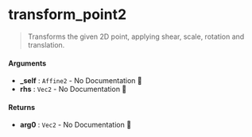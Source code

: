 # transform\_point2

>  Transforms the given 2D point, applying shear, scale, rotation and translation.

#### Arguments

- **\_self** : `Affine2` \- No Documentation 🚧
- **rhs** : `Vec2` \- No Documentation 🚧

#### Returns

- **arg0** : `Vec2` \- No Documentation 🚧